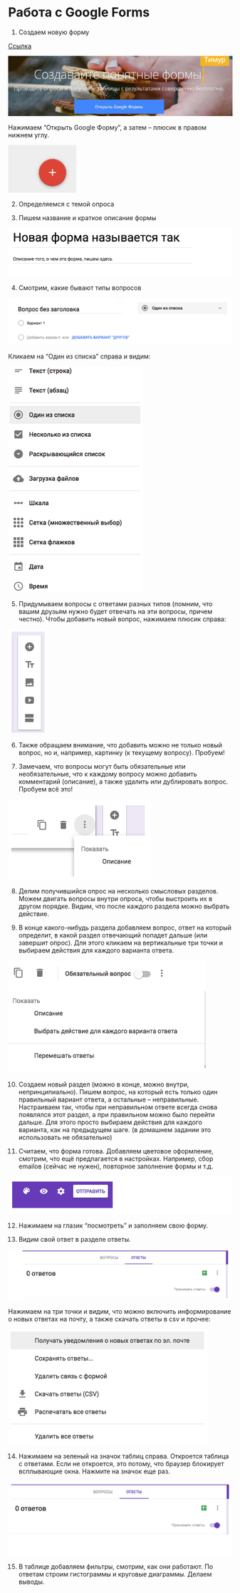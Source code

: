 # Работа с Google Forms
1. Создаем новую форму

[Ссылка](https://www.google.ru/intl/ru/forms/about/)

![](/assets/forms1.PNG)

Нажимаем “Открыть Google Форму”, а затем – плюсик в правом нижнем углу.

![](/assets/forms2.PNG)

2. Определяемся с темой опроса

3. Пишем название и краткое описание формы

![](/assets/forms3-1.PNG)

4. Смотрим, какие бывают типы вопросов

![](/assets/forms3-2.PNG)

Кликаем на “Один из списка” справа и видим:

![](/assets/forms5.PNG)

5. Придумываем вопросы с ответами разных типов (помним, что вашим друзьям нужно будет отвечать на эти вопросы, причем честно). Чтобы добавить новый вопрос, нажимаем плюсик справа:

![](/assets/forms6.PNG)

6. Также обращаем внимание, что добавить можно не только новый вопрос, но и, например, картинку (к текущему вопросу). Пробуем!

7. Замечаем, что вопросы могут быть обязательные или необязательные, что к каждому вопросу можно добавить комментарий (описание), а также удалить или дублировать вопрос. Пробуем всё это!

![](/assets/forms7.PNG)

8. Делим получившийся опрос на несколько смысловых разделов. Можем двигать вопросы внутри опроса, чтобы выстроить их в другом порядке. Видим, что после каждого раздела можно выбрать действие.

9. В конце какого-нибудь раздела добавляем вопрос, ответ на который определит, в какой раздел отвечающий попадет дальше (или завершит опрос).
Для этого кликаем на вертикальные три точки и выбираем действия для каждого варианта ответа.

![](/assets/forms8.PNG)

10. Создаем новый раздел (можно в конце, можно внутри, непринципиально). Пишем вопрос, на который есть только один правильный вариант ответа, а остальные – неправильные. Настраиваем так, чтобы при неправильном ответе всегда снова появлялся этот раздел, а при правильном можно было перейти дальше. Для этого просто выбираем действия для каждого варианта, как на предыдущем шаге. (в домашнем задании это использовать не обязательно)

11. Считаем, что форма готова. Добавляем цветовое оформление, смотрим, что ещё предлагается в настройках. Например, сбор emailов (сейчас не нужен), повторное заполнение формы и т.д.

![](/assets/forms9-1.PNG)

12. Нажимаем на глазик “посмотреть” и заполняем свою форму. 

13. Видим свой ответ в разделе ответы.

![](/assets/forms9-2.PNG)

Нажимаем на три точки и видим, что можно включить информирование о новых ответах на почту, а также скачать ответы в csv и прочее:

![](/assets/forms10.PNG)

14. Нажимаем на зеленый на значок таблиц справа. Откроется таблица с ответами. Если не откроется, это потому, что браузер блокирует всплывающие окна. Нажмите на значок еще раз.

![](/assets/forms11.PNG)

15. В таблице добавляем фильтры, смотрим, как они работают. По ответам строим гистограммы и круговые диаграммы. Делаем выводы.
